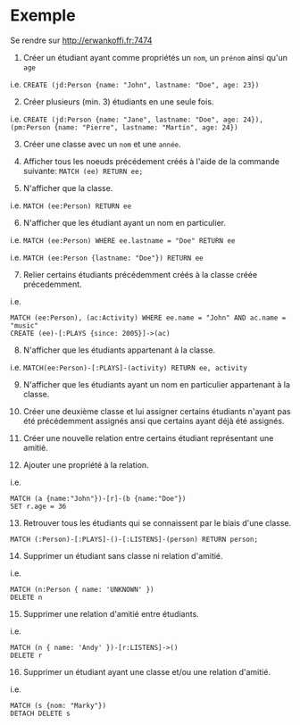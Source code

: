 # Exemple

Se rendre sur http://erwankoffi.fr:7474

1. Créer un étudiant ayant comme propriétés un `nom`, un `prénom` ainsi qu'un `age`

i.e. `CREATE (jd:Person {name: "John", lastname: "Doe", age: 23})`

2. Créer plusieurs (min. 3) étudiants en une seule fois.

i.e. `CREATE (jd:Person {name: "Jane", lastname: "Doe", age: 24}), (pm:Person {name: "Pierre", lastname: "Martin", age: 24})`

3. Créer une classe avec un `nom` et une `année`.

4. Afficher tous les noeuds précédement créés à l'aide de la commande suivante: `MATCH (ee) RETURN ee;`

5. N'afficher que la classe.

i.e. `MATCH (ee:Person) RETURN ee`

6. N'afficher que les étudiant ayant un nom en particulier.

i.e. `MATCH (ee:Person) WHERE ee.lastname = "Doe" RETURN ee`

i.e. `MATCH (ee:Person {lastname: "Doe"}) RETURN ee`

7. Relier certains étudiants précédemment créés à la classe créée précedemment.

i.e.
```
MATCH (ee:Person), (ac:Activity) WHERE ee.name = "John" AND ac.name = "music"
CREATE (ee)-[:PLAYS {since: 2005}]->(ac)
```

8. N'afficher que les étudiants appartenant à la classe.

i.e. `MATCH(ee:Person)-[:PLAYS]-(activity) RETURN ee, activity`

9. N'afficher que les étudiants ayant un nom en particulier appartenant à la classe.

10. Créer une deuxième classe et lui assigner certains étudiants n'ayant pas été précédemment assignés ansi que certains ayant déjà été assignés.

11. Créer une nouvelle relation entre certains étudiant représentant une amitié.

12. Ajouter une propriété à la relation.

i.e.
```
MATCH (a {name:"John"})-[r]-(b {name:"Doe"})
SET r.age = 36
```

13. Retrouver tous les étudiants qui se connaissent par le biais d'une classe.

`MATCH (:Person)-[:PLAYS]-()-[:LISTENS]-(person) RETURN person;`

14. Supprimer un étudiant sans classe ni relation d'amitié.

i.e.
```
MATCH (n:Person { name: 'UNKNOWN' })
DELETE n
```

15. Supprimer une relation d'amitié entre étudiants.

i.e.
```
MATCH (n { name: 'Andy' })-[r:LISTENS]->()
DELETE r
```

16. Supprimer un étudiant ayant une classe et/ou une relation d'amitié.

i.e.
```
MATCH (s {nom: "Marky"})
DETACH DELETE s
```
